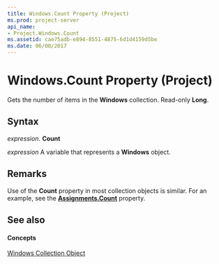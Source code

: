 ```yaml
---
title: Windows.Count Property (Project)
ms.prod: project-server
api_name:
- Project.Windows.Count
ms.assetid: cae75adb-e894-8551-4875-6d1d4159d5be
ms.date: 06/08/2017
---
```



# Windows.Count Property (Project)

Gets the number of items in the **Windows** collection. Read-only **Long**.


## Syntax

 _expression_. **Count**

 _expression_ A variable that represents a **Windows** object.


## Remarks

Use of the **Count** property in most collection objects is similar. For an example, see the **[Assignments.Count](assignments-count-property-project.md)** property.


## See also


#### Concepts


[Windows Collection Object](windows-object-project.md)
